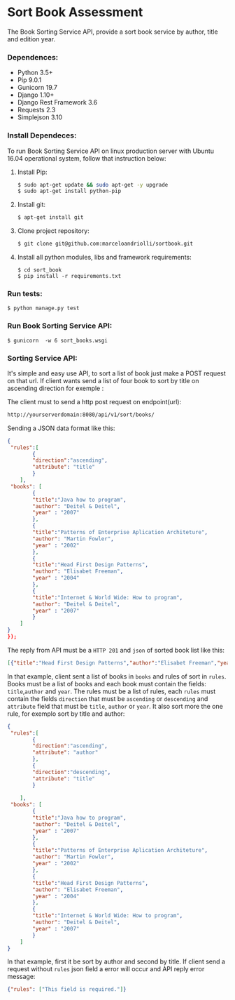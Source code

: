 # Sort Book Assessment

The Book Sorting Service API, provide a sort book service by author, title and edition year.

### Dependences:
* Python 3.5+
* Pip 9.0.1
* Gunicorn 19.7
* Django 1.10+
* Django Rest Framework 3.6
* Requests 2.3
* Simplejson 3.10

### Install Dependeces:

To run Book Sorting Service API on linux production server with Ubuntu 16.04 operational system, follow that instruction below:

1) Install Pip:    
    ```sh
    $ sudo apt-get update && sudo apt-get -y upgrade
    $ sudo apt-get install python-pip
    ```

2) Install git:
    ```sh
    $ apt-get install git
    ```

3) Clone project repository:
    ```sh
    $ git clone git@github.com:marceloandriolli/sortbook.git
    ```
4) Install all python modules, libs and framework requirements:
    ```ssh
    $ cd sort_book
    $ pip install -r requirements.txt
    ```

### Run tests:

```ssh
$ python manage.py test
```

### Run Book Sorting Service API:
```ssh
$ gunicorn  -w 6 sort_books.wsgi
```

### Sorting Service API:
It's simple and easy use API, to sort a list of book  just make a POST request on that url. If client wants send a list of four book to sort by title on ascending direction for exemple :

The client must to send a http post request on endpoint(url):
```sh
http://yourserverdomain:8080/api/v1/sort/books/
```

Sending a JSON data format like this:
```json
{   
 "rules":[
        {
        "direction":"ascending",
        "attribute": "title"
        }
    ],
 "books": [
        {
        "title":"Java how to program",
        "author": "Deitel & Deitel",
        "year" : "2007"
        },
        {
        "title":"Patterns of Enterprise Aplication Architeture",
        "author": "Martin Fowler",
        "year" : "2002"
        },
        {
        "title":"Head First Design Patterns",
        "author": "Elisabet Freeman",
        "year" : "2004"
        },
        {
        "title":"Internet & World Wide: How to program",
        "author": "Deitel & Deitel",
        "year" : "2007"
        }       
    ] 
}
});
```

The reply from API  must be a ```HTTP 201``` and ```json``` of sorted book list like this:
```json
[{"title":"Head First Design Patterns","author":"Elisabet Freeman","year":"2004"},{"title":"Internet & World Wide: How to program","author":"Deitel & Deitel","year":"2007"},{"title":"Java how to program","author":"Deitel & Deitel","year":"2007"},{"title":"Patterns of Enterprise Aplication Architeture","author":"Martin Fowler","year":"2002"}]
```

In that example, client sent a list of books in ```books``` and rules of sort in ```rules```. Books must be a list of books and each book must contain the fields: ```title```,```author``` and ```year```. The rules must be a list of rules, each ```rules``` must contain the fields ```direction``` that must be ```ascending``` or ```descending``` and  ``` attribute``` field that must be ```title```, ```author``` or ```year```. It also sort more the one rule, for exemplo sort by title and author:

```json
{   
 "rules":[
        {
        "direction":"ascending",
        "attribute": "author"
        },
        {
        "direction":"descending",
        "attribute": "title"
        }       
        
    ],
 "books": [
        {
        "title":"Java how to program",
        "author": "Deitel & Deitel",
        "year" : "2007"
        },
        {
        "title":"Patterns of Enterprise Aplication Architeture",
        "author": "Martin Fowler",
        "year" : "2002"
        },
        {
        "title":"Head First Design Patterns",
        "author": "Elisabet Freeman",
        "year" : "2004"
        },
        {
        "title":"Internet & World Wide: How to program",
        "author": "Deitel & Deitel",
        "year" : "2007"
        }       
    ] 
}
```

In that example, first it be sort by author and second by title. If client send a request without ```rules``` json field a error will occur and API reply error message:

```json
{"rules": ["This field is required."]}
```
